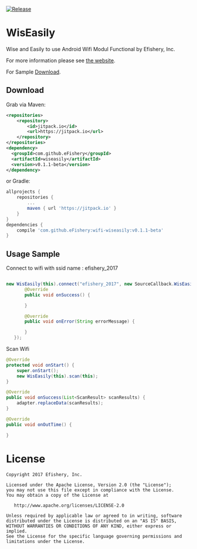 [![Release](https://jitpack.io/v/putrabangga/wiseasily.svg)](https://jitpack.io/#eFishery/wifi-module-android)

WisEasily
========

Wise and Easily to use Android Wifi Modul Functional by Efishery, Inc.

For more information please see [the website][1].

For Sample [Download][2].

Download
--------

Grab via Maven:
```xml
<repositories>
    <repository>
        <id>jitpack.io</id>
        <url>https://jitpack.io</url>
    </repository>
</repositories>
<dependency>
  <groupId>com.github.eFishery</groupId>
  <artifactId>wiseasily</artifactId>
  <version>v0.1.1-beta</version>
</dependency>
```
or Gradle:
```groovy
allprojects {
    repositories {
        ...
        maven { url 'https://jitpack.io' }
    }
}
dependencies {
    compile 'com.github.eFishery:wifi-wiseasily:v0.1.1-beta'
}
```

Usage Sample
--------

Connect to wifi with ssid name : efishery_2017

```java

new WisEasily(this).connect("efishery_2017", new SourceCallback.WisEasilyCallback() {
       @Override
       public void onSuccess() {

       }

       @Override
       public void onError(String errorMessage) {

       }
   });
```

Scan Wifi

```java
@Override
protected void onStart() {
    super.onStart();
    new WisEasily(this).scan(this);
}

@Override
public void onSuccess(List<ScanResult> scanResults) {
    adapter.replaceData(scanResults);
}

@Override
public void onOutTime() {

}
```


License
=======

    Copyright 2017 Efishery, Inc.

    Licensed under the Apache License, Version 2.0 (the "License");
    you may not use this file except in compliance with the License.
    You may obtain a copy of the License at

       http://www.apache.org/licenses/LICENSE-2.0

    Unless required by applicable law or agreed to in writing, software
    distributed under the License is distributed on an "AS IS" BASIS,
    WITHOUT WARRANTIES OR CONDITIONS OF ANY KIND, either express or implied.
    See the License for the specific language governing permissions and
    limitations under the License.


 [1]: http://wiki.efishery.com/kb/wiseasily/
 [2]: https://drive.google.com/open?id=1LeuABggbQJqk5itoM6Gv1Q2zgqvm84Am

